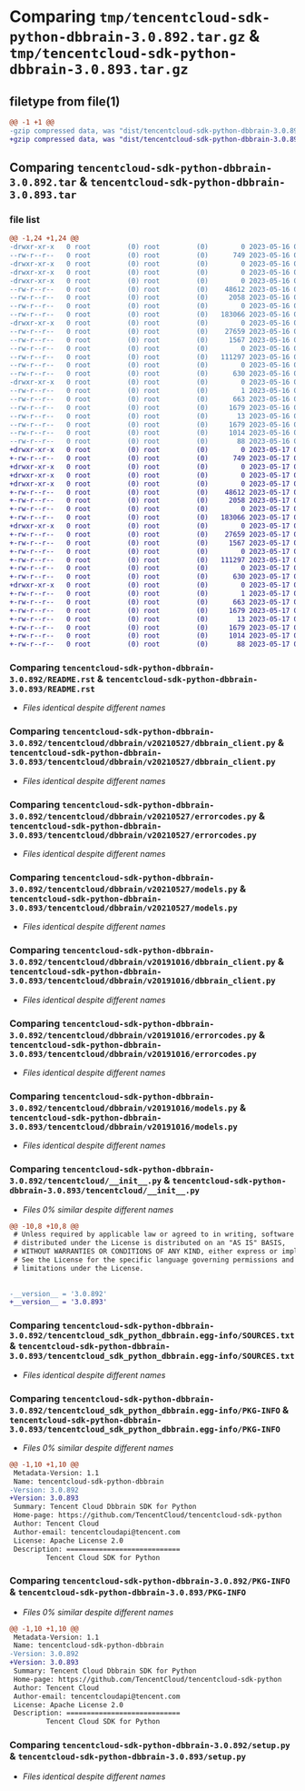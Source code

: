 # Comparing `tmp/tencentcloud-sdk-python-dbbrain-3.0.892.tar.gz` & `tmp/tencentcloud-sdk-python-dbbrain-3.0.893.tar.gz`

## filetype from file(1)

```diff
@@ -1 +1 @@
-gzip compressed data, was "dist/tencentcloud-sdk-python-dbbrain-3.0.892.tar", last modified: Tue May 16 00:34:22 2023, max compression
+gzip compressed data, was "dist/tencentcloud-sdk-python-dbbrain-3.0.893.tar", last modified: Wed May 17 03:29:02 2023, max compression
```

## Comparing `tencentcloud-sdk-python-dbbrain-3.0.892.tar` & `tencentcloud-sdk-python-dbbrain-3.0.893.tar`

### file list

```diff
@@ -1,24 +1,24 @@
-drwxr-xr-x   0 root         (0) root         (0)        0 2023-05-16 00:34:22.000000 tencentcloud-sdk-python-dbbrain-3.0.892/
--rw-r--r--   0 root         (0) root         (0)      749 2023-05-16 00:34:22.000000 tencentcloud-sdk-python-dbbrain-3.0.892/README.rst
-drwxr-xr-x   0 root         (0) root         (0)        0 2023-05-16 00:34:22.000000 tencentcloud-sdk-python-dbbrain-3.0.892/tencentcloud/
-drwxr-xr-x   0 root         (0) root         (0)        0 2023-05-16 00:34:22.000000 tencentcloud-sdk-python-dbbrain-3.0.892/tencentcloud/dbbrain/
-drwxr-xr-x   0 root         (0) root         (0)        0 2023-05-16 00:34:22.000000 tencentcloud-sdk-python-dbbrain-3.0.892/tencentcloud/dbbrain/v20210527/
--rw-r--r--   0 root         (0) root         (0)    48612 2023-05-16 00:34:22.000000 tencentcloud-sdk-python-dbbrain-3.0.892/tencentcloud/dbbrain/v20210527/dbbrain_client.py
--rw-r--r--   0 root         (0) root         (0)     2058 2023-05-16 00:34:22.000000 tencentcloud-sdk-python-dbbrain-3.0.892/tencentcloud/dbbrain/v20210527/errorcodes.py
--rw-r--r--   0 root         (0) root         (0)        0 2023-05-16 00:34:22.000000 tencentcloud-sdk-python-dbbrain-3.0.892/tencentcloud/dbbrain/v20210527/__init__.py
--rw-r--r--   0 root         (0) root         (0)   183066 2023-05-16 00:34:22.000000 tencentcloud-sdk-python-dbbrain-3.0.892/tencentcloud/dbbrain/v20210527/models.py
-drwxr-xr-x   0 root         (0) root         (0)        0 2023-05-16 00:34:22.000000 tencentcloud-sdk-python-dbbrain-3.0.892/tencentcloud/dbbrain/v20191016/
--rw-r--r--   0 root         (0) root         (0)    27659 2023-05-16 00:34:22.000000 tencentcloud-sdk-python-dbbrain-3.0.892/tencentcloud/dbbrain/v20191016/dbbrain_client.py
--rw-r--r--   0 root         (0) root         (0)     1567 2023-05-16 00:34:22.000000 tencentcloud-sdk-python-dbbrain-3.0.892/tencentcloud/dbbrain/v20191016/errorcodes.py
--rw-r--r--   0 root         (0) root         (0)        0 2023-05-16 00:34:22.000000 tencentcloud-sdk-python-dbbrain-3.0.892/tencentcloud/dbbrain/v20191016/__init__.py
--rw-r--r--   0 root         (0) root         (0)   111297 2023-05-16 00:34:22.000000 tencentcloud-sdk-python-dbbrain-3.0.892/tencentcloud/dbbrain/v20191016/models.py
--rw-r--r--   0 root         (0) root         (0)        0 2023-05-16 00:34:22.000000 tencentcloud-sdk-python-dbbrain-3.0.892/tencentcloud/dbbrain/__init__.py
--rw-r--r--   0 root         (0) root         (0)      630 2023-05-16 00:34:22.000000 tencentcloud-sdk-python-dbbrain-3.0.892/tencentcloud/__init__.py
-drwxr-xr-x   0 root         (0) root         (0)        0 2023-05-16 00:34:22.000000 tencentcloud-sdk-python-dbbrain-3.0.892/tencentcloud_sdk_python_dbbrain.egg-info/
--rw-r--r--   0 root         (0) root         (0)        1 2023-05-16 00:34:22.000000 tencentcloud-sdk-python-dbbrain-3.0.892/tencentcloud_sdk_python_dbbrain.egg-info/dependency_links.txt
--rw-r--r--   0 root         (0) root         (0)      663 2023-05-16 00:34:22.000000 tencentcloud-sdk-python-dbbrain-3.0.892/tencentcloud_sdk_python_dbbrain.egg-info/SOURCES.txt
--rw-r--r--   0 root         (0) root         (0)     1679 2023-05-16 00:34:22.000000 tencentcloud-sdk-python-dbbrain-3.0.892/tencentcloud_sdk_python_dbbrain.egg-info/PKG-INFO
--rw-r--r--   0 root         (0) root         (0)       13 2023-05-16 00:34:22.000000 tencentcloud-sdk-python-dbbrain-3.0.892/tencentcloud_sdk_python_dbbrain.egg-info/top_level.txt
--rw-r--r--   0 root         (0) root         (0)     1679 2023-05-16 00:34:22.000000 tencentcloud-sdk-python-dbbrain-3.0.892/PKG-INFO
--rw-r--r--   0 root         (0) root         (0)     1014 2023-05-16 00:34:22.000000 tencentcloud-sdk-python-dbbrain-3.0.892/setup.py
--rw-r--r--   0 root         (0) root         (0)       88 2023-05-16 00:34:22.000000 tencentcloud-sdk-python-dbbrain-3.0.892/setup.cfg
+drwxr-xr-x   0 root         (0) root         (0)        0 2023-05-17 03:29:02.000000 tencentcloud-sdk-python-dbbrain-3.0.893/
+-rw-r--r--   0 root         (0) root         (0)      749 2023-05-17 03:29:02.000000 tencentcloud-sdk-python-dbbrain-3.0.893/README.rst
+drwxr-xr-x   0 root         (0) root         (0)        0 2023-05-17 03:29:02.000000 tencentcloud-sdk-python-dbbrain-3.0.893/tencentcloud/
+drwxr-xr-x   0 root         (0) root         (0)        0 2023-05-17 03:29:02.000000 tencentcloud-sdk-python-dbbrain-3.0.893/tencentcloud/dbbrain/
+drwxr-xr-x   0 root         (0) root         (0)        0 2023-05-17 03:29:02.000000 tencentcloud-sdk-python-dbbrain-3.0.893/tencentcloud/dbbrain/v20210527/
+-rw-r--r--   0 root         (0) root         (0)    48612 2023-05-17 03:29:02.000000 tencentcloud-sdk-python-dbbrain-3.0.893/tencentcloud/dbbrain/v20210527/dbbrain_client.py
+-rw-r--r--   0 root         (0) root         (0)     2058 2023-05-17 03:29:02.000000 tencentcloud-sdk-python-dbbrain-3.0.893/tencentcloud/dbbrain/v20210527/errorcodes.py
+-rw-r--r--   0 root         (0) root         (0)        0 2023-05-17 03:29:02.000000 tencentcloud-sdk-python-dbbrain-3.0.893/tencentcloud/dbbrain/v20210527/__init__.py
+-rw-r--r--   0 root         (0) root         (0)   183066 2023-05-17 03:29:02.000000 tencentcloud-sdk-python-dbbrain-3.0.893/tencentcloud/dbbrain/v20210527/models.py
+drwxr-xr-x   0 root         (0) root         (0)        0 2023-05-17 03:29:02.000000 tencentcloud-sdk-python-dbbrain-3.0.893/tencentcloud/dbbrain/v20191016/
+-rw-r--r--   0 root         (0) root         (0)    27659 2023-05-17 03:29:02.000000 tencentcloud-sdk-python-dbbrain-3.0.893/tencentcloud/dbbrain/v20191016/dbbrain_client.py
+-rw-r--r--   0 root         (0) root         (0)     1567 2023-05-17 03:29:02.000000 tencentcloud-sdk-python-dbbrain-3.0.893/tencentcloud/dbbrain/v20191016/errorcodes.py
+-rw-r--r--   0 root         (0) root         (0)        0 2023-05-17 03:29:02.000000 tencentcloud-sdk-python-dbbrain-3.0.893/tencentcloud/dbbrain/v20191016/__init__.py
+-rw-r--r--   0 root         (0) root         (0)   111297 2023-05-17 03:29:02.000000 tencentcloud-sdk-python-dbbrain-3.0.893/tencentcloud/dbbrain/v20191016/models.py
+-rw-r--r--   0 root         (0) root         (0)        0 2023-05-17 03:29:02.000000 tencentcloud-sdk-python-dbbrain-3.0.893/tencentcloud/dbbrain/__init__.py
+-rw-r--r--   0 root         (0) root         (0)      630 2023-05-17 03:29:02.000000 tencentcloud-sdk-python-dbbrain-3.0.893/tencentcloud/__init__.py
+drwxr-xr-x   0 root         (0) root         (0)        0 2023-05-17 03:29:02.000000 tencentcloud-sdk-python-dbbrain-3.0.893/tencentcloud_sdk_python_dbbrain.egg-info/
+-rw-r--r--   0 root         (0) root         (0)        1 2023-05-17 03:29:02.000000 tencentcloud-sdk-python-dbbrain-3.0.893/tencentcloud_sdk_python_dbbrain.egg-info/dependency_links.txt
+-rw-r--r--   0 root         (0) root         (0)      663 2023-05-17 03:29:02.000000 tencentcloud-sdk-python-dbbrain-3.0.893/tencentcloud_sdk_python_dbbrain.egg-info/SOURCES.txt
+-rw-r--r--   0 root         (0) root         (0)     1679 2023-05-17 03:29:02.000000 tencentcloud-sdk-python-dbbrain-3.0.893/tencentcloud_sdk_python_dbbrain.egg-info/PKG-INFO
+-rw-r--r--   0 root         (0) root         (0)       13 2023-05-17 03:29:02.000000 tencentcloud-sdk-python-dbbrain-3.0.893/tencentcloud_sdk_python_dbbrain.egg-info/top_level.txt
+-rw-r--r--   0 root         (0) root         (0)     1679 2023-05-17 03:29:02.000000 tencentcloud-sdk-python-dbbrain-3.0.893/PKG-INFO
+-rw-r--r--   0 root         (0) root         (0)     1014 2023-05-17 03:29:02.000000 tencentcloud-sdk-python-dbbrain-3.0.893/setup.py
+-rw-r--r--   0 root         (0) root         (0)       88 2023-05-17 03:29:02.000000 tencentcloud-sdk-python-dbbrain-3.0.893/setup.cfg
```

### Comparing `tencentcloud-sdk-python-dbbrain-3.0.892/README.rst` & `tencentcloud-sdk-python-dbbrain-3.0.893/README.rst`

 * *Files identical despite different names*

### Comparing `tencentcloud-sdk-python-dbbrain-3.0.892/tencentcloud/dbbrain/v20210527/dbbrain_client.py` & `tencentcloud-sdk-python-dbbrain-3.0.893/tencentcloud/dbbrain/v20210527/dbbrain_client.py`

 * *Files identical despite different names*

### Comparing `tencentcloud-sdk-python-dbbrain-3.0.892/tencentcloud/dbbrain/v20210527/errorcodes.py` & `tencentcloud-sdk-python-dbbrain-3.0.893/tencentcloud/dbbrain/v20210527/errorcodes.py`

 * *Files identical despite different names*

### Comparing `tencentcloud-sdk-python-dbbrain-3.0.892/tencentcloud/dbbrain/v20210527/models.py` & `tencentcloud-sdk-python-dbbrain-3.0.893/tencentcloud/dbbrain/v20210527/models.py`

 * *Files identical despite different names*

### Comparing `tencentcloud-sdk-python-dbbrain-3.0.892/tencentcloud/dbbrain/v20191016/dbbrain_client.py` & `tencentcloud-sdk-python-dbbrain-3.0.893/tencentcloud/dbbrain/v20191016/dbbrain_client.py`

 * *Files identical despite different names*

### Comparing `tencentcloud-sdk-python-dbbrain-3.0.892/tencentcloud/dbbrain/v20191016/errorcodes.py` & `tencentcloud-sdk-python-dbbrain-3.0.893/tencentcloud/dbbrain/v20191016/errorcodes.py`

 * *Files identical despite different names*

### Comparing `tencentcloud-sdk-python-dbbrain-3.0.892/tencentcloud/dbbrain/v20191016/models.py` & `tencentcloud-sdk-python-dbbrain-3.0.893/tencentcloud/dbbrain/v20191016/models.py`

 * *Files identical despite different names*

### Comparing `tencentcloud-sdk-python-dbbrain-3.0.892/tencentcloud/__init__.py` & `tencentcloud-sdk-python-dbbrain-3.0.893/tencentcloud/__init__.py`

 * *Files 0% similar despite different names*

```diff
@@ -10,8 +10,8 @@
 # Unless required by applicable law or agreed to in writing, software
 # distributed under the License is distributed on an "AS IS" BASIS,
 # WITHOUT WARRANTIES OR CONDITIONS OF ANY KIND, either express or implied.
 # See the License for the specific language governing permissions and
 # limitations under the License.
 
 
-__version__ = '3.0.892'
+__version__ = '3.0.893'
```

### Comparing `tencentcloud-sdk-python-dbbrain-3.0.892/tencentcloud_sdk_python_dbbrain.egg-info/SOURCES.txt` & `tencentcloud-sdk-python-dbbrain-3.0.893/tencentcloud_sdk_python_dbbrain.egg-info/SOURCES.txt`

 * *Files identical despite different names*

### Comparing `tencentcloud-sdk-python-dbbrain-3.0.892/tencentcloud_sdk_python_dbbrain.egg-info/PKG-INFO` & `tencentcloud-sdk-python-dbbrain-3.0.893/tencentcloud_sdk_python_dbbrain.egg-info/PKG-INFO`

 * *Files 0% similar despite different names*

```diff
@@ -1,10 +1,10 @@
 Metadata-Version: 1.1
 Name: tencentcloud-sdk-python-dbbrain
-Version: 3.0.892
+Version: 3.0.893
 Summary: Tencent Cloud Dbbrain SDK for Python
 Home-page: https://github.com/TencentCloud/tencentcloud-sdk-python
 Author: Tencent Cloud
 Author-email: tencentcloudapi@tencent.com
 License: Apache License 2.0
 Description: ============================
         Tencent Cloud SDK for Python
```

### Comparing `tencentcloud-sdk-python-dbbrain-3.0.892/PKG-INFO` & `tencentcloud-sdk-python-dbbrain-3.0.893/PKG-INFO`

 * *Files 0% similar despite different names*

```diff
@@ -1,10 +1,10 @@
 Metadata-Version: 1.1
 Name: tencentcloud-sdk-python-dbbrain
-Version: 3.0.892
+Version: 3.0.893
 Summary: Tencent Cloud Dbbrain SDK for Python
 Home-page: https://github.com/TencentCloud/tencentcloud-sdk-python
 Author: Tencent Cloud
 Author-email: tencentcloudapi@tencent.com
 License: Apache License 2.0
 Description: ============================
         Tencent Cloud SDK for Python
```

### Comparing `tencentcloud-sdk-python-dbbrain-3.0.892/setup.py` & `tencentcloud-sdk-python-dbbrain-3.0.893/setup.py`

 * *Files identical despite different names*

